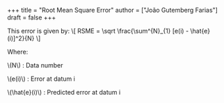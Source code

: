 +++
title = "Root Mean Square Error"
author = ["João Gutemberg Farias"]
draft = false
+++

This error is given by:
\\[
RSME = \sqrt \frac{\sum^{N}\_{1} [e(i) - \hat{e}(i)]^2}{N}
\\]

Where:

\\(N\\)
: Data number

\\(e(i)\\)
: Error at datum i

\\(\hat{e}(i)\\)
: Predicted error at datum i

